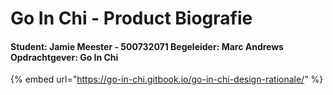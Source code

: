 # Go In Chi - Product Biografie

#### Student: Jamie Meester - 500732071 Begeleider: Marc Andrews Opdrachtgever: Go In Chi

{% embed url="https://go-in-chi.gitbook.io/go-in-chi-design-rationale/" %}



